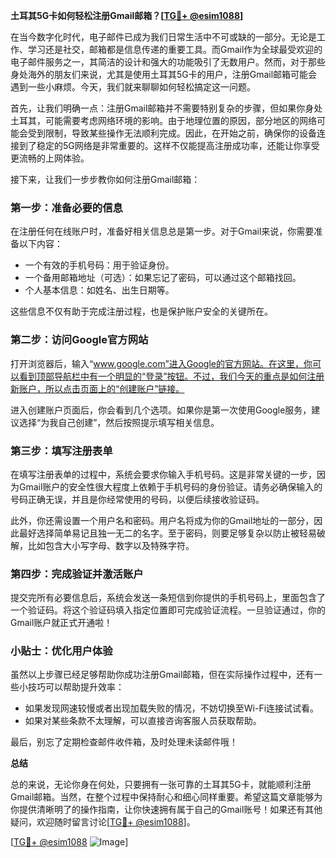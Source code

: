 **土耳其5G卡如何轻松注册Gmail邮箱？[[TG💪+ @esim1088](https://t.me/s/esim1088)]**

在当今数字化时代，电子邮件已成为我们日常生活中不可或缺的一部分。无论是工作、学习还是社交，邮箱都是信息传递的重要工具。而Gmail作为全球最受欢迎的电子邮件服务之一，其简洁的设计和强大的功能吸引了无数用户。然而，对于那些身处海外的朋友们来说，尤其是使用土耳其5G卡的用户，注册Gmail邮箱可能会遇到一些小麻烦。今天，我们就来聊聊如何轻松搞定这一问题。

首先，让我们明确一点：注册Gmail邮箱并不需要特别复杂的步骤，但如果你身处土耳其，可能需要考虑网络环境的影响。由于地理位置的原因，部分地区的网络可能会受到限制，导致某些操作无法顺利完成。因此，在开始之前，确保你的设备连接到了稳定的5G网络是非常重要的。这样不仅能提高注册成功率，还能让你享受更流畅的上网体验。

接下来，让我们一步步教你如何注册Gmail邮箱：

### 第一步：准备必要的信息

在注册任何在线账户时，准备好相关信息总是第一步。对于Gmail来说，你需要准备以下内容：
- 一个有效的手机号码：用于验证身份。
- 一个备用邮箱地址（可选）：如果忘记了密码，可以通过这个邮箱找回。
- 个人基本信息：如姓名、出生日期等。

这些信息不仅有助于完成注册过程，也是保护账户安全的关键所在。

### 第二步：访问Google官方网站

打开浏览器后，输入“www.google.com”进入Google的官方网站。在这里，你可以看到顶部导航栏中有一个明显的“登录”按钮。不过，我们今天的重点是如何注册新账户，所以点击页面上的“创建账户”链接。

进入创建账户页面后，你会看到几个选项。如果你是第一次使用Google服务，建议选择“为我自己创建”，然后按照提示填写相关信息。

### 第三步：填写注册表单

在填写注册表单的过程中，系统会要求你输入手机号码。这是非常关键的一步，因为Gmail账户的安全性很大程度上依赖于手机号码的身份验证。请务必确保输入的号码正确无误，并且是你经常使用的号码，以便后续接收验证码。

此外，你还需设置一个用户名和密码。用户名将成为你的Gmail地址的一部分，因此最好选择简单易记且独一无二的名字。至于密码，则要足够复杂以防止被轻易破解，比如包含大小写字母、数字以及特殊字符。

### 第四步：完成验证并激活账户

提交完所有必要信息后，系统会发送一条短信到你提供的手机号码上，里面包含了一个验证码。将这个验证码填入指定位置即可完成验证流程。一旦验证通过，你的Gmail账户就正式开通啦！

### 小贴士：优化用户体验

虽然以上步骤已经足够帮助你成功注册Gmail邮箱，但在实际操作过程中，还有一些小技巧可以帮助提升效率：
- 如果发现网速较慢或者出现加载失败的情况，不妨切换至Wi-Fi连接试试看。
- 如果对某些条款不太理解，可以直接咨询客服人员获取帮助。

最后，别忘了定期检查邮件收件箱，及时处理未读邮件哦！

**总结**

总的来说，无论你身在何处，只要拥有一张可靠的土耳其5G卡，就能顺利注册Gmail邮箱。当然，在整个过程中保持耐心和细心同样重要。希望这篇文章能够为你提供清晰明了的操作指南，让你快速拥有属于自己的Gmail账号！如果还有其他疑问，欢迎随时留言讨论[[TG💪+ @esim1088](https://t.me/s/esim1088)]。

[[TG💪+ @esim1088](https://t.me/s/esim1088) ![Image](https://i.postimg.cc/4NQfJmqS/Snipaste-2025-05-13-00-14-12.png)]